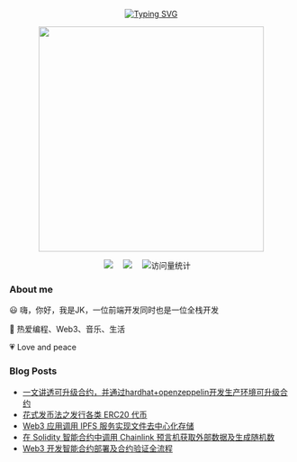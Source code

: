 <div align="center">

  <!-- 打字效果 -->
  <a href="https://github.com/junkaione"><img src="https://readme-typing-svg.demolab.com?font=Fira+Code&pause=1000&random=false&width=330&lines=console.log(%22Hello+World!%22);I'm+JK%2C+Have+a+nice+day!" alt="Typing SVG" /></a>

  <!-- 敲代码图片 -->
  <a href="https://sm.ms/image/n2wPkGMSgY7eKE3" target="_blank"><img src="https://s2.loli.net/2024/05/16/n2wPkGMSgY7eKE3.png" width="400" ></a>

  <!-- profile logo 个人资料徽标 -->
  <div>
    <a href="https://juejin.cn/user/694547080809736/posts"><img src="https://img.shields.io/badge/Website-博客-8c36db" /></a>&emsp;
    <a href="https://smms.app/image/udNiaT7wK61QtjY"><img src="https://img.shields.io/badge/WeChat-微信-07c160" /></a>&emsp;
    <!-- visitor -->
    <img src="https://komarev.com/ghpvc/?username=junkaione&label=Views&color=orange&style=flat" alt="访问量统计" />&emsp;
  </div>

</div>

### About me

😃 嗨，你好，我是JK，一位前端开发同时也是一位全栈开发

🎨 热爱编程、Web3、音乐、生活

💗 Love and peace

### Blog Posts

- [一文讲透可升级合约，并通过hardhat+openzeppelin开发生产环境可升级合约](https://juejin.cn/post/7357988193340653609)
- [花式发币法之发行各类 ERC20 代币](https://juejin.cn/post/7324224402304057396)
- [Web3 应用调用 IPFS 服务实现文件去中心化存储](https://juejin.cn/post/7322355350921740328)
- [在 Solidity 智能合约中调用 Chainlink 预言机获取外部数据及生成随机数](https://juejin.cn/post/7321964344396513280)
- [Web3 开发智能合约部署及合约验证全流程](https://juejin.cn/post/7312342529664221210)
